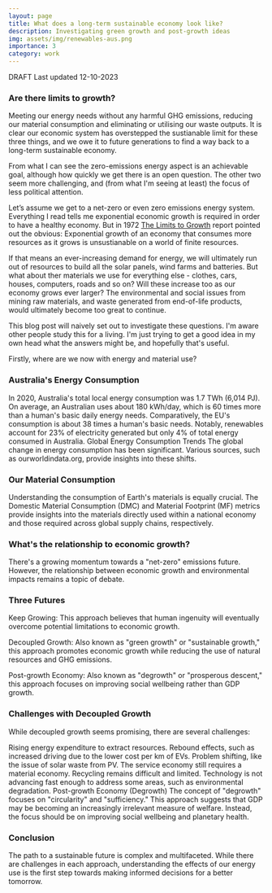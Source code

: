 ```yaml
---
layout: page
title: What does a long-term sustainable economy look like?
description: Investigating green growth and post-growth ideas
img: assets/img/renewables-aus.png
importance: 3
category: work
---
```

DRAFT
Last updated 12-10-2023

### Are there limits to growth?
Meeting our energy needs without any harmful GHG emissions, reducing our material consumption and eliminating or utilising our waste outputs. It is clear our economic system has overstepped the sustianable limit for these three things, and we owe it to future generations to find a way back to a long-term sustainable economy. 

From what I can see the zero-emissions energy aspect is an achievable goal, although how quickly we get there is an open question. The other two seem more challenging, and (from what I'm seeing at least) the focus of less political attention.

Let’s assume we get to a net-zero or even zero emissions energy system. Everything I read tells me exponential economic growth is required in order to have a healthy economy. But in 1972 [The Limits to Growth](https://en.wikipedia.org/wiki/The_Limits_to_Growth) report pointed out the obvious: Exponential growth of an economy that consumes more resources as it grows is unsustianable on a world of finite resources. 

If that means an ever-increasing demand for energy, we will ultimately run out of resources to build all the solar panels, wind farms and batteries. But what about ther materials we use for everything else - clothes, cars, houses, computers, roads and so on? Will these increase too as our economy grows ever larger? The environmental and social issues from mining raw materials, and waste generated from end-of-life products, would ultimately become too great to continue.

This blog post will naively set out to investigate these questions. I'm aware other people study this for a living. I'm just trying to get a good idea in my own head what the answers might be, and hopefully that's useful.

Firstly, where are we now with energy and material use?

### Australia's Energy Consumption
In 2020, Australia's total local energy consumption was 1.7 TWh (6,014 PJ).
On average, an Australian uses about 180 kWh/day, which is 60 times more than a human's basic daily energy needs.
Comparatively, the EU's consumption is about 38 times a human's basic needs.
Notably, renewables account for 23% of electricity generated but only 4% of total energy consumed in Australia.
Global Energy Consumption Trends
The global change in energy consumption has been significant. Various sources, such as ourworldindata.org, provide insights into these shifts.

### Our Material Consumption
Understanding the consumption of Earth's materials is equally crucial. The Domestic Material Consumption (DMC) and Material Footprint (MF) metrics provide insights into the materials directly used within a national economy and those required across global supply chains, respectively.

### What's the relationship to economic growth?
There's a growing momentum towards a "net-zero" emissions future. However, the relationship between economic growth and environmental impacts remains a topic of debate.

### Three Futures
Keep Growing: This approach believes that human ingenuity will eventually overcome potential limitations to economic growth.

Decoupled Growth: Also known as "green growth" or "sustainable growth," this approach promotes economic growth while reducing the use of natural resources and GHG emissions.

Post-growth Economy: Also known as "degrowth" or "prosperous descent," this approach focuses on improving social wellbeing rather than GDP growth.

### Challenges with Decoupled Growth
While decoupled growth seems promising, there are several challenges:

Rising energy expenditure to extract resources.
Rebound effects, such as increased driving due to the lower cost per km of EVs.
Problem shifting, like the issue of solar waste from PV.
The service economy still requires a material economy.
Recycling remains difficult and limited.
Technology is not advancing fast enough to address some areas, such as environmental degradation.
Post-growth Economy (Degrowth)
The concept of "degrowth" focuses on "circularity" and "sufficiency." This approach suggests that GDP may be becoming an increasingly irrelevant measure of welfare. Instead, the focus should be on improving social wellbeing and planetary health.

### Conclusion
The path to a sustainable future is complex and multifaceted. While there are challenges in each approach, understanding the effects of our energy use is the first step towards making informed decisions for a better tomorrow.